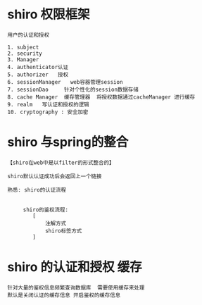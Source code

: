 
# shiro 权限框架

	用户的认证和授权
	
	1. subject 
	2. security 
	3. Manager
	4. authenticator认证
	5. authorizer   授权
	6. sessionManager   web容器管理session
	7. sessionDao     针对个性化的session数据存储
	8. cache Manager  缓存管理器  将授权数据通过cacheManager 进行缓存
	9. realm   写认证和授权的逻辑
	10. cryptography : 安全加密


# shiro 与spring的整合
	【shiro在web中是以filter的形式整合的】

	shiro默认认证成功后会返回上一个链接

	熟悉: shiro的认证流程


		 shiro的鉴权流程:
			[
				注解方式
				shiro标签方式
			]




# shiro 的认证和授权 缓存
	针对大量的鉴权信息频繁查询数据库  需要使用缓存来处理
	默认是关闭认证的缓存信息 开启鉴权的缓存信息
	
	